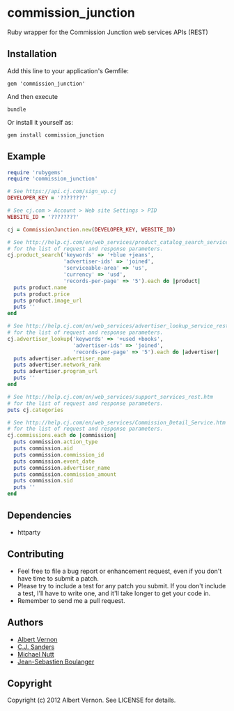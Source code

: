 # commission_junction

Ruby wrapper for the Commission Junction web services APIs (REST)

## Installation

Add this line to your application's Gemfile:

`gem 'commission_junction'`

And then execute

`bundle`

Or install it yourself as:

`gem install commission_junction`

## Example

```ruby
require 'rubygems'
require 'commission_junction'

# See https://api.cj.com/sign_up.cj
DEVELOPER_KEY = '????????'

# See cj.com > Account > Web site Settings > PID
WEBSITE_ID = '????????'

cj = CommissionJunction.new(DEVELOPER_KEY, WEBSITE_ID)

# See http://help.cj.com/en/web_services/product_catalog_search_service_rest.htm
# for the list of request and response parameters.
cj.product_search('keywords' => '+blue +jeans',
                  'advertiser-ids' => 'joined',
                  'serviceable-area' => 'us',
                  'currency' => 'usd',
                  'records-per-page' => '5').each do |product|
  puts product.name
  puts product.price
  puts product.image_url
  puts ''
end

# See http://help.cj.com/en/web_services/advertiser_lookup_service_rest.htm
# for the list of request and response parameters.
cj.advertiser_lookup('keywords' => '+used +books',
                     'advertiser-ids' => 'joined',
                     'records-per-page' => '5').each do |advertiser|
  puts advertiser.advertiser_name
  puts advertiser.network_rank
  puts advertiser.program_url
  puts ''
end

# See http://help.cj.com/en/web_services/support_services_rest.htm
# for the list of request and response parameters.
puts cj.categories

# See http://help.cj.com/en/web_services/Commission_Detail_Service.htm
# for the list of request and response parameters.
cj.commissions.each do |commission|
  puts commission.action_type
  puts commission.aid
  puts commission.commission_id
  puts commission.event_date
  puts commission.advertiser_name
  puts commission.commission_amount
  puts commission.sid
  puts ''
end
```

## Dependencies

* httparty

## Contributing

* Feel free to file a bug report or enhancement request, even if you don't have time to submit a patch.
* Please try to include a test for any patch you submit. If you don't include a test, I'll have to write one, and it'll take longer to get your code in.
* Remember to send me a pull request.

## Authors

* [Albert Vernon](https://github.com/aevernon)
* [C.J. Sanders](https://github.com/cjsanders)
* [Michael Nutt](https://github.com/mnutt)
* [Jean-Sebastien Boulanger](https://github.com/jsboulanger)

## Copyright

Copyright (c) 2012 Albert Vernon. See LICENSE for details.
